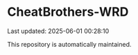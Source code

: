 # CheatBrothers-WRD

Last updated: 2025-06-01 00:28:10

This repository is automatically maintained.
